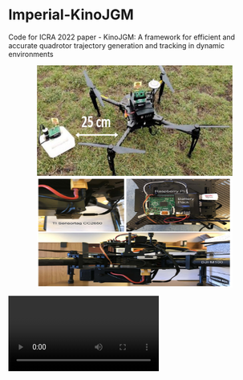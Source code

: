 # Imperial-KinoJGM
Code for ICRA 2022 paper - KinoJGM: A framework for efficient and accurate quadrotor trajectory generation and tracking in dynamic environments

<p align="center">
  <img src="DJI_M100.jpg" width = "390" height = "219.7"/>
  <img src="wireless_sensors.jpg" width = "390" height = "219.7"/>
</p>

![video](video-full.mp4)
